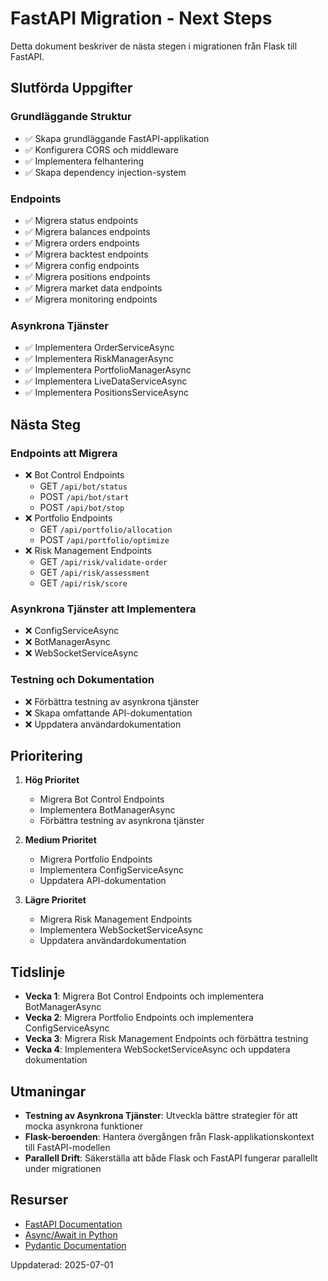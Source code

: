 # FastAPI Migration - Next Steps

Detta dokument beskriver de nästa stegen i migrationen från Flask till FastAPI.

## Slutförda Uppgifter

### Grundläggande Struktur
- ✅ Skapa grundläggande FastAPI-applikation
- ✅ Konfigurera CORS och middleware
- ✅ Implementera felhantering
- ✅ Skapa dependency injection-system

### Endpoints
- ✅ Migrera status endpoints
- ✅ Migrera balances endpoints
- ✅ Migrera orders endpoints
- ✅ Migrera backtest endpoints
- ✅ Migrera config endpoints
- ✅ Migrera positions endpoints
- ✅ Migrera market data endpoints
- ✅ Migrera monitoring endpoints

### Asynkrona Tjänster
- ✅ Implementera OrderServiceAsync
- ✅ Implementera RiskManagerAsync
- ✅ Implementera PortfolioManagerAsync
- ✅ Implementera LiveDataServiceAsync
- ✅ Implementera PositionsServiceAsync

## Nästa Steg

### Endpoints att Migrera
- ❌ Bot Control Endpoints
  - GET `/api/bot/status`
  - POST `/api/bot/start`
  - POST `/api/bot/stop`
- ❌ Portfolio Endpoints
  - GET `/api/portfolio/allocation`
  - POST `/api/portfolio/optimize`
- ❌ Risk Management Endpoints
  - GET `/api/risk/validate-order`
  - GET `/api/risk/assessment`
  - GET `/api/risk/score`

### Asynkrona Tjänster att Implementera
- ❌ ConfigServiceAsync
- ❌ BotManagerAsync
- ❌ WebSocketServiceAsync

### Testning och Dokumentation
- ❌ Förbättra testning av asynkrona tjänster
- ❌ Skapa omfattande API-dokumentation
- ❌ Uppdatera användardokumentation

## Prioritering

1. **Hög Prioritet**
   - Migrera Bot Control Endpoints
   - Implementera BotManagerAsync
   - Förbättra testning av asynkrona tjänster

2. **Medium Prioritet**
   - Migrera Portfolio Endpoints
   - Implementera ConfigServiceAsync
   - Uppdatera API-dokumentation

3. **Lägre Prioritet**
   - Migrera Risk Management Endpoints
   - Implementera WebSocketServiceAsync
   - Uppdatera användardokumentation

## Tidslinje

- **Vecka 1**: Migrera Bot Control Endpoints och implementera BotManagerAsync
- **Vecka 2**: Migrera Portfolio Endpoints och implementera ConfigServiceAsync
- **Vecka 3**: Migrera Risk Management Endpoints och förbättra testning
- **Vecka 4**: Implementera WebSocketServiceAsync och uppdatera dokumentation

## Utmaningar

- **Testning av Asynkrona Tjänster**: Utveckla bättre strategier för att mocka asynkrona funktioner
- **Flask-beroenden**: Hantera övergången från Flask-applikationskontext till FastAPI-modellen
- **Parallell Drift**: Säkerställa att både Flask och FastAPI fungerar parallellt under migrationen

## Resurser

- [FastAPI Documentation](https://fastapi.tiangolo.com/)
- [Async/Await in Python](https://docs.python.org/3/library/asyncio.html)
- [Pydantic Documentation](https://docs.pydantic.dev/)

Uppdaterad: 2025-07-01 